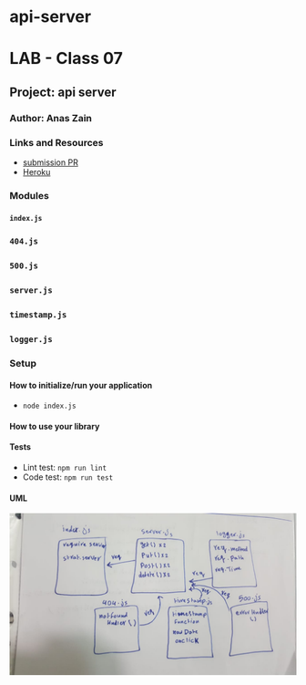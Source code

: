 # api-server
# LAB - Class 07

## Project: api server

### Author: Anas Zain

### Links and Resources

- [submission PR](https://github.com/401-advanced-javascript-anas/api-server/pull/2)
- [Heroku]()


### Modules
#### `index.js`
### `404.js`
### `500.js`
### `server.js`
### `timestamp.js`
### `logger.js`

### Setup

#### How to initialize/run your application 

- `node index.js`

#### How to use your library 
#### Tests
- Lint test: `npm run lint`
- Code test: `npm run test`

#### UML

![UML Diagram](./assests/11.jpg)